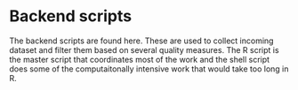 # Backend scripts
The backend scripts are found here. These are used to collect incoming dataset and filter them based on several quality 
measures. The R script is the master script that coordinates most of the work and the shell script does some of the computaitonally 
intensive work that would take too long in R.
